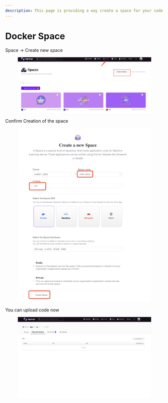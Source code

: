 ```yaml
---
description: This page is providing a way create a space for your code.
---
```


# Docker Space

Space -> Create new space

<figure><img src="../.gitbook/assets/image.png" alt=""><figcaption></figcaption></figure>

Confirm Creation of the space

<figure><img src="../.gitbook/assets/image (3).png" alt=""><figcaption></figcaption></figure>

You can upload code now

<figure><img src="../.gitbook/assets/image (1).png" alt=""><figcaption></figcaption></figure>
